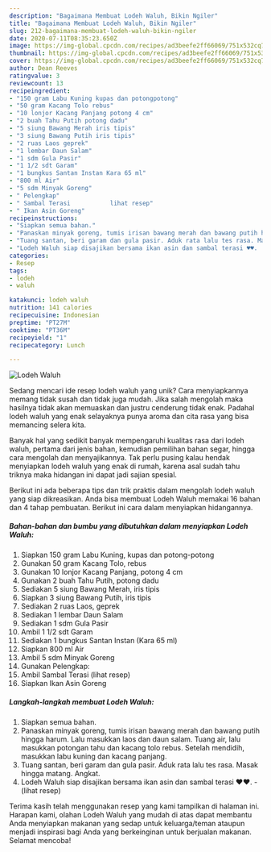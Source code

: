 ```yaml
---
description: "Bagaimana Membuat Lodeh Waluh, Bikin Ngiler"
title: "Bagaimana Membuat Lodeh Waluh, Bikin Ngiler"
slug: 212-bagaimana-membuat-lodeh-waluh-bikin-ngiler
date: 2020-07-11T08:35:23.650Z
image: https://img-global.cpcdn.com/recipes/ad3beefe2ff66069/751x532cq70/lodeh-waluh-foto-resep-utama.jpg
thumbnail: https://img-global.cpcdn.com/recipes/ad3beefe2ff66069/751x532cq70/lodeh-waluh-foto-resep-utama.jpg
cover: https://img-global.cpcdn.com/recipes/ad3beefe2ff66069/751x532cq70/lodeh-waluh-foto-resep-utama.jpg
author: Dean Reeves
ratingvalue: 3
reviewcount: 13
recipeingredient:
- "150 gram Labu Kuning kupas dan potongpotong"
- "50 gram Kacang Tolo rebus"
- "10 lonjor Kacang Panjang potong 4 cm"
- "2 buah Tahu Putih potong dadu"
- "5 siung Bawang Merah iris tipis"
- "3 siung Bawang Putih iris tipis"
- "2 ruas Laos geprek"
- "1 lembar Daun Salam"
- "1 sdm Gula Pasir"
- "1 1/2 sdt Garam"
- "1 bungkus Santan Instan Kara 65 ml"
- "800 ml Air"
- "5 sdm Minyak Goreng"
- " Pelengkap"
- " Sambal Terasi           lihat resep"
- " Ikan Asin Goreng"
recipeinstructions:
- "Siapkan semua bahan."
- "Panaskan minyak goreng, tumis irisan bawang merah dan bawang putih hingga harum. Lalu masukkan laos dan daun salam. Tuang air, lalu masukkan potongan tahu dan kacang tolo rebus. Setelah mendidih, masukkan labu kuning dan kacang panjang."
- "Tuang santan, beri garam dan gula pasir. Aduk rata lalu tes rasa. Masak hingga matang. Angkat."
- "Lodeh Waluh siap disajikan bersama ikan asin dan sambal terasi ♥️♥️.             (lihat resep)"
categories:
- Resep
tags:
- lodeh
- waluh

katakunci: lodeh waluh 
nutrition: 141 calories
recipecuisine: Indonesian
preptime: "PT27M"
cooktime: "PT36M"
recipeyield: "1"
recipecategory: Lunch

---
```



![Lodeh Waluh](https://img-global.cpcdn.com/recipes/ad3beefe2ff66069/751x532cq70/lodeh-waluh-foto-resep-utama.jpg)

Sedang mencari ide resep lodeh waluh yang unik? Cara menyiapkannya memang tidak susah dan tidak juga mudah. Jika salah mengolah maka hasilnya tidak akan memuaskan dan justru cenderung tidak enak. Padahal lodeh waluh yang enak selayaknya punya aroma dan cita rasa yang bisa memancing selera kita.

Banyak hal yang sedikit banyak mempengaruhi kualitas rasa dari lodeh waluh, pertama dari jenis bahan, kemudian pemilihan bahan segar, hingga cara mengolah dan menyajikannya. Tak perlu pusing kalau hendak menyiapkan lodeh waluh yang enak di rumah, karena asal sudah tahu triknya maka hidangan ini dapat jadi sajian spesial.




Berikut ini ada beberapa tips dan trik praktis dalam mengolah lodeh waluh yang siap dikreasikan. Anda bisa membuat Lodeh Waluh memakai 16 bahan dan 4 tahap pembuatan. Berikut ini cara dalam menyiapkan hidangannya.

<!--inarticleads1-->

##### Bahan-bahan dan bumbu yang dibutuhkan dalam menyiapkan Lodeh Waluh:

1. Siapkan 150 gram Labu Kuning, kupas dan potong-potong
1. Gunakan 50 gram Kacang Tolo, rebus
1. Gunakan 10 lonjor Kacang Panjang, potong 4 cm
1. Gunakan 2 buah Tahu Putih, potong dadu
1. Sediakan 5 siung Bawang Merah, iris tipis
1. Siapkan 3 siung Bawang Putih, iris tipis
1. Sediakan 2 ruas Laos, geprek
1. Sediakan 1 lembar Daun Salam
1. Sediakan 1 sdm Gula Pasir
1. Ambil 1 1/2 sdt Garam
1. Sediakan 1 bungkus Santan Instan (Kara 65 ml)
1. Siapkan 800 ml Air
1. Ambil 5 sdm Minyak Goreng
1. Gunakan  Pelengkap:
1. Ambil  Sambal Terasi           (lihat resep)
1. Siapkan  Ikan Asin Goreng




<!--inarticleads2-->

##### Langkah-langkah membuat Lodeh Waluh:

1. Siapkan semua bahan.
1. Panaskan minyak goreng, tumis irisan bawang merah dan bawang putih hingga harum. Lalu masukkan laos dan daun salam. Tuang air, lalu masukkan potongan tahu dan kacang tolo rebus. Setelah mendidih, masukkan labu kuning dan kacang panjang.
1. Tuang santan, beri garam dan gula pasir. Aduk rata lalu tes rasa. Masak hingga matang. Angkat.
1. Lodeh Waluh siap disajikan bersama ikan asin dan sambal terasi ♥️♥️. -             (lihat resep)




Terima kasih telah menggunakan resep yang kami tampilkan di halaman ini. Harapan kami, olahan Lodeh Waluh yang mudah di atas dapat membantu Anda menyiapkan makanan yang sedap untuk keluarga/teman ataupun menjadi inspirasi bagi Anda yang berkeinginan untuk berjualan makanan. Selamat mencoba!
